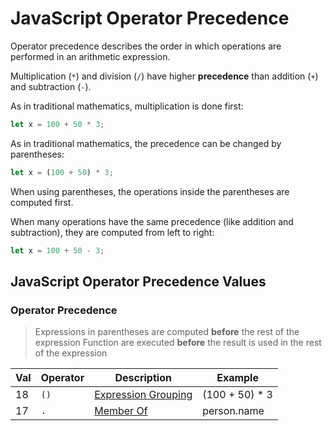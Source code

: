 # JavaScript Operator Precedence

Operator precedence describes the order in which operations are performed in an arithmetic expression.

Multiplication (`*`) and division (`/`) have higher **precedence** than addition (`+`) and subtraction (`-`).

As in traditional mathematics, multiplication is done first:

```javascript
let x = 100 + 50 * 3;
```

As in traditional mathematics, the precedence can be changed by parentheses:

```javascript
let x = (100 + 50) * 3;
```

When using parentheses, the operations inside the parentheses are computed first.

When many operations have the same precedence (like addition and subtraction), they are computed from left to right: 

```javascript
let x = 100 + 50 - 3;
```

## JavaScript Operator Precedence Values

### Operator Precedence

> Expressions in parentheses are computed **before** the rest of the expression
> Function are executed **before** the result is used in the rest of the expression 

| Val | Operator | Description                                                                                         | Example        |
| --- | -------- | --------------------------------------------------------------------------------------------------- | -------------- |
| 18  | `()`     | [Expression Grouping](https://www.w3schools.com/js/tryit.asp?filename=tryjs_arithmetic_precedence2) | (100 + 50) * 3 |
| 17  | `.`      | [Member Of](https://www.w3schools.com/js/tryit.asp?filename=tryjs_oper_member_of)                   | person.name    |